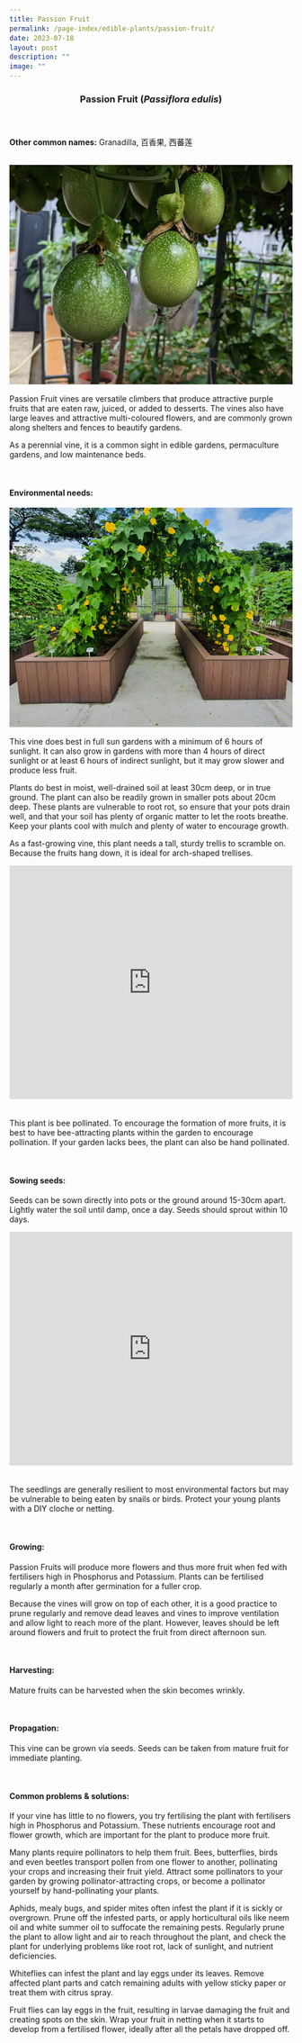 ```yaml
---
title: Passion Fruit
permalink: /page-index/edible-plants/passion-fruit/
date: 2023-07-18
layout: post
description: ""
image: ""
---
```

<header>
	<h3>Passion Fruit (<em>Passiflora edulis</em>)</h3>
</header>
	
<section>
	<p><strong>Other common names:</strong> Granadilla, 百香果, 西蕃莲</p>
	<br>
</section>

<section>
	<img style="height:390px; width:520px" src="/images/Plants/Passionfruit_JacChua%20(1).jpg">
	
<p>Passion Fruit vines are versatile climbers that produce attractive purple fruits that are eaten raw, juiced, or added to desserts. The vines also have large leaves and attractive multi-coloured flowers, and are commonly grown along shelters and fences to beautify gardens.</p>
<p>As a perennial vine, it is a common sight in edible gardens, permaculture gardens, and low maintenance beds.</p>
	<br>
</section>

<section>
	<h4>Environmental needs:</h4>
		<img style="height:390px; width:520px" src="/images/Hardscapes/Trellis%20(8).jpg">
	
<p>This vine does best in full sun gardens with a minimum of 6 hours of sunlight. It can also grow in gardens with more than 4 hours of direct sunlight or at least 6 hours of indirect sunlight, but it may grow slower and produce less fruit. </p>
<p>Plants do best in moist, well-drained soil at least 30cm deep, or in true ground. The plant can also be readily grown in smaller pots about 20cm deep. These plants are vulnerable to root rot, so ensure that your pots drain well, and that your soil has plenty of organic matter to let the roots breathe. Keep your plants cool with mulch and plenty of water to encourage growth. </p>
<p>As a fast-growing vine, this plant needs a tall, sturdy trellis to scramble on. Because the fruits hang down, it is ideal for arch-shaped trellises.</p>

	
<iframe width="100%" height="415" src="https://www.youtube.com/embed/SUQGxxAAcNs" title="YouTube video player" frameborder="0" allow="accelerometer; autoplay; clipboard-write; encrypted-media; gyroscope; picture-in-picture; web-share" allowfullscreen=""></iframe>	<br>
	<br>

<p>This plant is bee pollinated. To encourage the formation of more fruits, it is best to have bee-attracting plants within the garden to encourage pollination. If your garden lacks bees, the plant can also be hand pollinated.</p>
	<br>
	</section>

<section>
  <h4>Sowing seeds:</h4>
<p>Seeds can be sown directly into pots or the ground around 15-30cm apart. Lightly water the soil until damp, once a day. Seeds should sprout within 10 days.</p>
	
<iframe width="100%" height="415" src="https://www.youtube.com/embed/x7J87wY7U6s" title="YouTube video player" frameborder="0" allow="accelerometer; autoplay; clipboard-write; encrypted-media; gyroscope; picture-in-picture; web-share" allowfullscreen=""></iframe>	<br>
	<br>

<p>The seedlings are generally resilient to most environmental factors but may be vulnerable to being eaten by snails or birds. Protect your young plants with a DIY cloche or netting. </p>
	<br>
</section>

<section>
	<h4>Growing:</h4>
<p>Passion Fruits will produce more flowers and thus more fruit when fed with fertilisers high in Phosphorus and Potassium. Plants can be fertilised regularly a month after germination for a fuller crop. </p>
<p>Because the vines will grow on top of each other, it is a good practice to prune regularly and remove dead leaves and vines to improve ventilation and allow light to reach more of the plant. However, leaves should be left around flowers and fruit to protect the fruit from direct afternoon sun.</p>
	<br>
</section>

<section>
	<h4>Harvesting:</h4>
<p>Mature fruits can be harvested when the skin becomes wrinkly.</p>
	<br>
</section>

<section>
	<h4>Propagation:</h4>
	<p>This vine can be grown via seeds. Seeds can be taken from mature fruit for immediate planting.</p>
	<br>
</section>

<section>
	<h4>Common problems &amp; solutions:</h4>
<p>If your vine has little to no flowers, you try fertilising the plant with fertilisers high in Phosphorus and Potassium. These nutrients encourage root and flower growth, which are important for the plant to produce more fruit.</p>
<p>Many plants require pollinators to help them fruit. Bees, butterflies, birds and even beetles transport pollen from one flower to another, pollinating your crops and increasing their fruit yield. Attract some pollinators to your garden by growing pollinator-attracting crops, or become a pollinator yourself by hand-pollinating your plants.</p>
<p>Aphids, mealy bugs, and spider mites often infest the plant if it is sickly or overgrown. Prune off the infested parts, or apply horticultural oils like neem oil and white summer oil to suffocate the remaining pests. Regularly prune the plant to allow light and air to reach throughout the plant, and check the plant for underlying problems like root rot, lack of sunlight, and nutrient deficiencies.</p>
<p>Whiteflies can infest the plant and lay eggs under its leaves. Remove affected plant parts and catch remaining adults with yellow sticky paper or treat them with citrus spray.</p>
<p>Fruit flies can lay eggs in the fruit, resulting in larvae damaging the fruit and creating spots on the skin. Wrap your fruit in netting when it starts to develop from a fertilised flower, ideally after all the petals have dropped off.</p>
<br>
</section>
